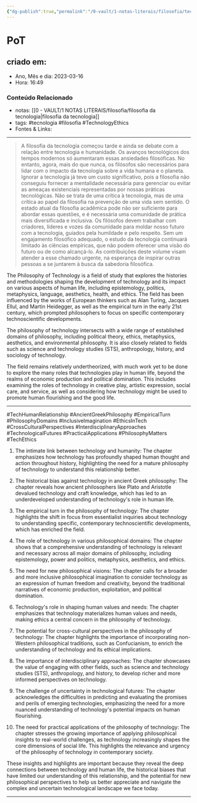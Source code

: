 ```yaml
---
{"dg-publish":true,"permalink":"/0-vault/1-notas-literais/filosofia/tech-human-relationship/","tags":["tecnologia","filosofia","TechnologyEthics","TechHumanRelationship","AncientGreekPhilosophy","EmpiricalTurn","PhilosophyDomains","InclusiveImagination","EthicsInTech","CrossCulturalPerspectives","InterdisciplinaryApproaches","TechnologicalFutures","PracticalApplications","PhilosophyMatters","TechEthics"],"dgHomeLink":true,"dgShowLocalGraph":true,"dgShowFileTree":true,"dgEnableSearch":true,"noteIcon":""}
---
```


# PoT

## criado em: 

- Ano, Mês e dia: 2023-03-16
- Hora: 16:49

### Conteúdo Relacionado

- notas: [[0 - VAULT/1 NOTAS LITERAIS/filosofia/filosofia da tecnologia\|filosofia da tecnologia]]
- tags: #tecnologia #filosofia #TechnologyEthics 
- Fontes & Links: 
---

> A filosofia da tecnologia começou tarde e ainda se debate com a relação entre tecnologia e humanidade. Os avanços tecnológicos dos tempos modernos só aumentaram essas ansiedades filosóficas. No entanto, agora, mais do que nunca, os filósofos são necessários para lidar com o impacto da tecnologia sobre a vida humana e o planeta. Ignorar a tecnologia já teve um custo significativo, pois a filosofia não conseguiu fornecer a mentalidade necessária para gerenciar ou evitar as ameaças existenciais representadas por nossas práticas tecnológicas. Não se trata de uma crítica à tecnologia, mas de uma crítica ao papel da filosofia na prevenção de uma vida sem sentido. O estado atual da filosofia acadêmica pode não ser suficiente para abordar essas questões, e é necessária uma comunidade de prática mais diversificada e inclusiva. Os filósofos devem trabalhar com criadores, líderes e vozes da comunidade para moldar nosso futuro com a tecnologia, guiados pela humildade e pelo respeito. Sem um engajamento filosófico adequado, o estudo da tecnologia continuará limitado às ciências empíricas, que não podem oferecer uma visão do futuro ou de como alcançá-lo. As contribuições deste volume visam atender a esse chamado urgente, na esperança de inspirar outras pessoas a se juntarem à busca da sabedoria filosófica.

The Philosophy of Technology is a field of study that explores the histories and methodologies shaping the development of technology and its impact on various aspects of human life, including epistemology, politics, metaphysics, language, aesthetics, health, and ethics. The field has been influenced by the works of European thinkers such as Alan Turing, Jacques Ellul, and Martin Heidegger, as well as the empirical turn in the early 21st century, which prompted philosophers to focus on specific contemporary technoscientific developments.

The philosophy of technology intersects with a wide range of established domains of philosophy, including political theory, ethics, metaphysics, aesthetics, and environmental philosophy. It is also closely related to fields such as science and technology studies (STS), anthropology, history, and sociology of technology.

The field remains relatively undertheorized, with much work yet to be done to explore the many roles that technologies play in human life, beyond the realms of economic production and political domination. This includes examining the roles of technology in creative play, artistic expression, social care, and service, as well as considering how technology might be used to promote human flourishing and the good life.

---

#TechHumanRelationship #AncientGreekPhilosophy #EmpiricalTurn #PhilosophyDomains #InclusiveImagination #EthicsInTech #CrossCulturalPerspectives #InterdisciplinaryApproaches #TechnologicalFutures #PracticalApplications #PhilosophyMatters #TechEthics

1. The intimate link between technology and humanity: The chapter emphasizes how technology has profoundly shaped human thought and action throughout history, highlighting the need for a mature philosophy of technology to understand this relationship better.

2. The historical bias against technology in ancient Greek philosophy: The chapter reveals how ancient philosophers like Plato and Aristotle devalued technology and craft knowledge, which has led to an underdeveloped understanding of technology's role in human life.

3. The empirical turn in the philosophy of technology: The chapter highlights the shift in focus from essentialist inquiries about technology to understanding specific, contemporary technoscientific developments, which has enriched the field.

4. The role of technology in various philosophical domains: The chapter shows that a comprehensive understanding of technology is relevant and necessary across all major domains of philosophy, including epistemology, power and politics, metaphysics, aesthetics, and ethics.

5. The need for new philosophical visions: The chapter calls for a broader and more inclusive philosophical imagination to consider technology as an expression of human freedom and creativity, beyond the traditional narratives of economic production, exploitation, and political domination.

6. Technology's role in shaping human values and needs: The chapter emphasizes that technology materializes human values and needs, making ethics a central concern in the philosophy of technology.

7. The potential for cross-cultural perspectives in the philosophy of technology: The chapter highlights the importance of incorporating non-Western philosophical traditions, such as Confucianism, to enrich the understanding of technology and its ethical implications.

8. The importance of interdisciplinary approaches: The chapter showcases the value of engaging with other fields, such as science and technology studies (STS), anthropology, and history, to develop richer and more informed perspectives on technology.

9. The challenge of uncertainty in technological futures: The chapter acknowledges the difficulties in predicting and evaluating the promises and perils of emerging technologies, emphasizing the need for a more nuanced understanding of technology's potential impacts on human flourishing.

10. The need for practical applications of the philosophy of technology: The chapter stresses the growing importance of applying philosophical insights to real-world challenges, as technology increasingly shapes the core dimensions of social life. This highlights the relevance and urgency of the philosophy of technology in contemporary society.

These insights and highlights are important because they reveal the deep connections between technology and human life, the historical biases that have limited our understanding of this relationship, and the potential for new philosophical perspectives to help us better appreciate and navigate the complex and uncertain technological landscape we face today.

---

